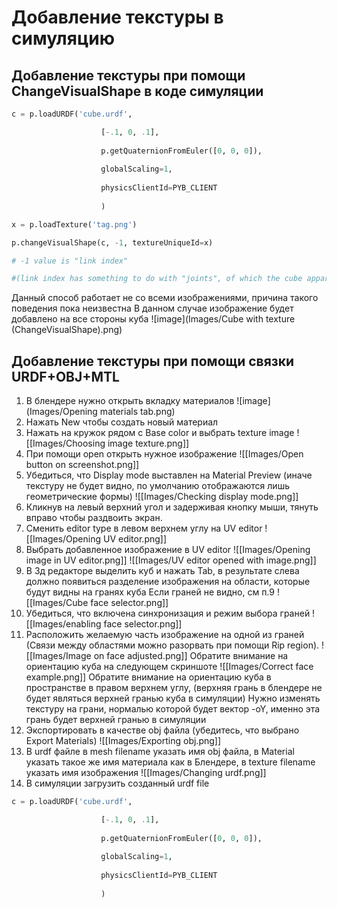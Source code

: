# Добавление текстуры в симуляцию
## Добавление текстуры при помощи ChangeVisualShape в коде симуляции
```python
c = p.loadURDF('cube.urdf',

					[-.1, 0, .1],
					
					p.getQuaternionFromEuler([0, 0, 0]),
					
					globalScaling=1,
					
					physicsClientId=PYB_CLIENT
					
					)

x = p.loadTexture('tag.png')

p.changeVisualShape(c, -1, textureUniqueId=x)

# -1 value is "link index"

#(link index has something to do with "joints", of which the cube apparently has none)
```
Данный способ работает не со всеми изображениями, причина такого поведения пока неизвестна
	В данном случае изображение будет добавлено на все стороны куба
	![image](Images/Cube with texture (ChangeVisualShape).png)
## Добавление текстуры при помощи связки URDF+OBJ+MTL
1. В блендере нужно открыть вкладку материалов
	![image](Images/Opening materials tab.png)
2. Нажать New чтобы создать новый материал
3. Нажать на кружок рядом с Base color и выбрать texture image
	![[Images/Choosing image texture.png]]
4. При помощи open открыть нужное изображение
	![[Images/Open button on screenshot.png]]
5. Убедиться, что Display mode выставлен на Material Preview (иначе текстуру не будет видно, по умолчанию отображаются лишь геометрические формы)
	![[Images/Checking display mode.png]]
6. Кликнув на левый верхний угол и задерживая кнопку мыши, тянуть вправо чтобы раздвоить экран.
7. Сменить editor type в левом верхнем углу на UV editor
	![[Images/Opening UV editor.png]]
8. Выбрать добавленное изображение в UV editor
	![[Images/Opening image in UV editor.png]]
	![[Images/UV editor opened with image.png]]
9. В 3д редакторе выделить куб и нажать Tab, в результате слева должно появиться разделение изображения на области, которые будут видны на гранях куба
	Если граней не видно, см п.9
	![[Images/Cube face selector.png]]
10. Убедиться, что включена синхронизация и режим выбора граней
	![[Images/enabling face selector.png]]
11. Расположить желаемую часть изображение на одной из граней (Связи между областями можно разорвать при помощи Rip region).
	![[Images/Image on face adjusted.png]]
	Обратите внимание на ориентацию куба на следующем скриншоте
	![[Images/Correct face example.png]]
	Обратите внимание на ориентацию куба в пространстве в правом верхнем углу, (верхняя грань в блендере не будет являться верхней гранью куба в симуляции)
	Нужно изменять текстуру на грани, нормалью которой будет вектор -oY, именно эта грань будет верхней гранью в симуляции
12. Экспортировать в качестве obj файла (убедитесь, что выбрано Export Materials)
	![[Images/Exporting obj.png]]
13. В urdf файле в mesh filename указать имя obj файла, в Material указать такое же имя материала как в Блендере, в texture filename указать имя изображения
	![[Images/Changing urdf.png]]
14. В симуляции загрузить созданный urdf file
```python
c = p.loadURDF('cube.urdf',

					[-.1, 0, .1],
					
					p.getQuaternionFromEuler([0, 0, 0]),
					
					globalScaling=1,
					
					physicsClientId=PYB_CLIENT
					
					)
```

